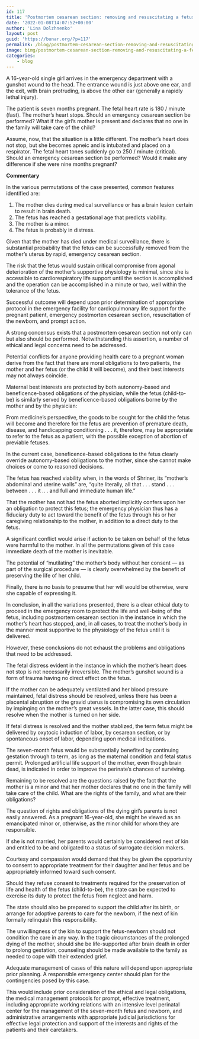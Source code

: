 ```yaml
---
id: 117
title: 'Postmortem cesarean section: removing and resuscitating a fetus from a dead patient'
date: '2022-01-08T14:07:52+00:00'
author: 'Lina Dolzhnenko'
layout: post
guid: 'https://bunar.org/?p=117'
permalink: /blog/postmortem-cesarean-section-removing-and-resuscitating-a-fetus-from-a-dead-patient.html
image: bimg/postmortem-cesarean-section-removing-and-resuscitating-a-fetus-from-a-dead-patient.jpg
categories:
    - blog
---
```


A 16-year-old single girl arrives in the emergency department with a gunshot wound to the head. The entrance wound is just above one ear, and the exit, with brain protruding, is above the other ear (generally a rapidly lethal injury).

The patient is seven months pregnant. The fetal heart rate is 180 / minute (fast). The mother’s heart stops. Should an emergency cesarean section be performed? What if the girl’s mother is present and declares that no one in the family will take care of the child?

Assume, now, that the situation is a little different. The mother’s heart does not stop, but she becomes apneic and is intubated and placed on a respirator. The fetal heart tones suddenly go to 250 / minute (critical). Should an emergency cesarean section be performed? Would it make any difference if she were nine months pregnant?

**Commentary**

In the various permutations of the case presented, common features identified are:

1. The mother dies during medical surveillance or has a brain lesion certain to result in brain death.
2. The fetus has reached a gestational age that predicts viability.
3. The mother is a minor.
4. The fetus is probably in distress.

Given that the mother has died under medical surveillance, there is substantial prob­ability that the fetus can be successfully removed from the mother’s uterus by rapid, emergency cesarean section.

The risk that the fetus would sustain critical compromise from agonal deterioration of the mother’s supportive physiology is minimal, since she is accessible to cardiorespiratory life support until the section is accomplished and the operation can be accomplished in a minute or two, well within the tolerance of the fetus.

Successful outcome will depend upon prior determination of appropriate protocol in the emergency facility for cardiopulmonary life support for the pregnant patient, emergency postmorten cesarean section, resuscitation of the newborn, and prompt action.

A strong concensus exists that a postmortem cesarean section not only can but also should be performed. Notwithstanding this assertion, a number of ethical and legal concerns need to be addressed.

Potential conflicts for anyone providing health care to a pregnant woman derive from the fact that there are moral obligations to two patients, the mother and her fetus (or the child it will become), and their best interests may not always coincide.

Maternal best interests are protected by both autonomy-based and beneficence-based obligations of the physician, while the fetus (child-to-be) is similarly served by benefi­cence-based obligations borne by the mother and by the physician:

From medicine’s perspective, the goods to be sought for the child the fetus will become and therefore for the fetus are prevention of premature death, disease, and handicapping conditioning . . . it, therefore, may be appropriate to refer to the fetus as a patient, with the possible exception of abortion of previable fetuses.

In the current case, beneficence-based obligations to the fetus clearly override autonomy-based obligations to the mother, since she cannot make choices or come to reasoned decisions.

The fetus has reached viability when, in the words of Shriner, its “mother’s abdominal and uterine walls” are, “quite literally, all that . . . stand . . . between . . . it .. . and full and immediate human life.”

That the mother has not had the fetus aborted implicitly confers upon her an obligation to protect this fetus; the emergency physician thus has a fiduciary duty to act toward the benefit of the fetus through his or her caregiving relationship to the mother, in addition to a direct duty to the fetus.

A significant conflict would arise if action to be taken on behalf of the fetus were harmful to the mother. In all the permutations given of this case immediate death of the mother is inevitable.

The potential of “mutilating” the mother’s body without her consent — as part of the surgical procedure — is clearly overwhelmed by the benefit of preserving the life of her child.

Finally, there is no basis to presume that her will would be otherwise, were she capable of expressing it.

In conclusion, in all the variations presented, there is a clear ethical duty to proceed in the emergency room to protect the life and well-being of the fetus, including post­mortem cesarean section in the instance in which the mother’s heart has stopped, and, in all cases, to treat the mother’s body in the manner most supportive to the physiology of the fetus until it is delivered.

However, these conclusions do not exhaust the problems and obligations that need to be addressed.

The fetal distress evident in the instance in which the mother’s heart does not stop is not necessarily irreversible. The mother’s gunshot wound is a form of trauma having no direct effect on the fetus.

If the mother can be adequately ventilated and her blood pressure maintained, fetal distress should be resolved, unless there has been a placental abruption or the gravid uterus is compromising its own circulation by im­pinging on the mother’s great vessels. In the latter case, this should resolve when the mother is turned on her side.

If fetal distress is resolved and the mother stablized, the term fetus might be delivered by oxytocic induction of labor, by cesarean section, or by spontaneous onset of labor, depending upon medical indications.

The seven-month fetus would be substantially benefited by continuing gestation through to term, as long as the maternal condition and fetal status permit. Prolonged artificial life support of the mother, even though brain dead, is indicated in order to improve the perinate’s chances of surviving.

Remaining to be resolved are the questions raised by the fact that the mother is a minor and that her mother declares that no one in the family will take care of the child. What are the rights of the family, and what are their obligations?

The question of rights and obligations of the dying girl’s parents is not easily answered. As a pregnant 16-year-old, she might be viewed as an emancipated minor or, otherwise, as the minor child for whom they are responsible.

If she is not married, her parents would certainly be considered next of kin and entitled to be and obligated to a status of surrogate decision makers.

Courtesy and compassion would demand that they be given the opportunity to consent to appropriate treatment for their daughter and her fetus and be appropriately informed toward such consent.

Should they refuse consent to treatments required for the preservation of life and health of the fetus (child-to-be), the state can be expected to exercise its duty to protect the fetus from neglect and harm.

The state should also be prepared to support the child after its birth, or arrange for adoptive parents to care for the newborn, if the next of kin formally relinquish this responsibility.

The unwillingness of the kin to support the fetus-newborn should not condition the care in any way. In the tragic circumstances of the prolonged dying of the mother, should she be life-supported after brain death in order to prolong gestation, counseling should be made available to the family as needed to cope with their extended grief.

Adequate management of cases of this nature will depend upon appropriate prior planning. A responsible emergency center should plan for the contingencies posed by this case.

This would include prior consideration of the ethical and legal obligations, the medical management protocols for prompt, effective treatment, including appropriate working relations with an intensive level perinatal center for the management of the seven-month fetus and newborn, and administrative arrangements with appropriate judicial jurisdictions for effective legal protection and support of the interests and rights of the patients and their caretakers.

